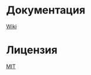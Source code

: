 # Документация
[Wiki](https://github.com/creobitcom/Creobit.Advertising/wiki)

# Лицензия
[MIT](https://github.com/creobitcom/Creobit.Advertising/blob/master/LICENSE.md)
